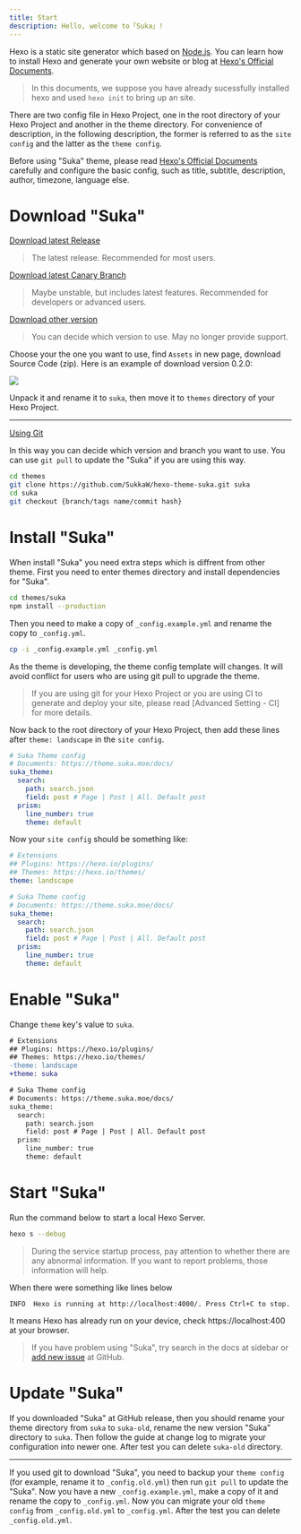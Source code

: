 ```yaml
---
title: Start
description: Hello, welcome to「Suka」!
---
```


Hexo is a static site generator which based on [Node.js](https://nodejs.org). You can learn how to install Hexo and generate your own website or blog at [Hexo's Official Documents](https://hexo.io/docs).

> In this documents, we suppose you have already sucessfully installed hexo and used `hexo init` to bring up an site.

There are two config file in Hexo Project, one in the root directory of your Hexo Project and another in the theme directory. For convenience of description, in the following description, the former is referred to as the `site config` and the latter as the `theme config`.

Before using "Suka" theme, please read [Hexo's Official Documents](https://hexo.io/docs) carefully and configure the basic config, such as title, subtitle, description, author, timezone, language else.

# Download "Suka"

[Download latest Release](https://github.com/SukkaW/hexo-theme-suka/releases/latest)

> The latest release. Recommended for most users.

[Download latest Canary Branch](https://github.com/SukkaW/hexo-theme-suka/archive/canary.zip)

> Maybe unstable, but includes latest features. Recommended for developers or advanced users.

[Download other version](https://github.com/SukkaW/hexo-theme-suka/releases)

> You can decide which version to use. May no longer provide support.

Choose your the one you want to use, find `Assets` in new page, download Source Code (zip).
Here is an example of download version 0.2.0:

![](/docs/assets/img/download-suka.png)

Unpack it and rename it to `suka`, then move it to `themes` directory of your Hexo Project.

----

[Using Git](https://github.com/SukkaW/hexo-theme-suka)

In this way you can decide which version and branch you want to use. You can use `git pull` to update the "Suka" if you are using this way.

```bash
cd themes
git clone https://github.com/SukkaW/hexo-theme-suka.git suka
cd suka
git checkout {branch/tags name/commit hash}
```

# Install "Suka"

When install "Suka" you need extra steps which is diffrent from other theme. First you need to enter themes directory and install dependencies for "Suka".

```bash
cd themes/suka
npm install --production
```

Then you need to make a copy of `_config.example.yml` and rename the copy to `_config.yml`.

```bash
cp -i _config.example.yml _config.yml
```

As the theme is developing, the theme config template will changes. It will avoid conflict for users who are using git pull to upgrade the theme.

> If you are using git for your Hexo Project or you are using CI to generate and deploy your site, please read [Advanced Setting - CI] for more details.

Now back to the root directory of your Hexo Project, then add these lines after `theme: landscape` in the `site config`.

```yaml
# Suka Theme config
# Documents: https://theme.suka.moe/docs/
suka_theme:
  search:
    path: search.json
    field: post # Page | Post | All. Default post
  prism:
    line_number: true
    theme: default
```

Now your `site config` should be something like:

```yaml
# Extensions
## Plugins: https://hexo.io/plugins/
## Themes: https://hexo.io/themes/
theme: landscape

# Suka Theme config
# Documents: https://theme.suka.moe/docs/
suka_theme:
  search:
    path: search.json
    field: post # Page | Post | All. Default post
  prism:
    line_number: true
    theme: default
```

# Enable "Suka"

Change `theme` key's value to `suka`.

```diff
# Extensions
## Plugins: https://hexo.io/plugins/
## Themes: https://hexo.io/themes/
-theme: landscape
+theme: suka

# Suka Theme config
# Documents: https://theme.suka.moe/docs/
suka_theme:
  search:
    path: search.json
    field: post # Page | Post | All. Default post
  prism:
    line_number: true
    theme: default
```

# Start "Suka"

Run the command below to start a local Hexo Server.

```bash
hexo s --debug
```

> During the service startup process, pay attention to whether there are any abnormal information. If you want to report problems, those information will help.

When there were something like lines below

```
INFO  Hexo is running at http://localhost:4000/. Press Ctrl+C to stop.
```

It means Hexo has already run on your device, check https://localhost:400 at your browser.

> If you have problem using "Suka", try search in the docs at sidebar or [add new issue](https://github.com/SukkaW/hexo-theme-suka/issues/new) at GitHub.

# Update "Suka"

If you downloaded "Suka" at GitHub release, then you should rename your theme directory from `suka` to `suka-old`, rename the new version "Suka" directory to `suka`. Then follow the guide at change log to migrate your configuration into newer one. After test you can delete `suka-old` directory.

---

If you used git to download "Suka", you need to backup your `theme config` (for example, rename it to `_config.old.yml`) then run `git pull` to update the "Suka". Now you have a new `_config.example.yml`, make a copy of it and rename the copy to `_config.yml`. Now you can migrate your old `theme config` from `_config.old.yml` to `_config.yml`. After the test you can delete `_config.old.yml`.
